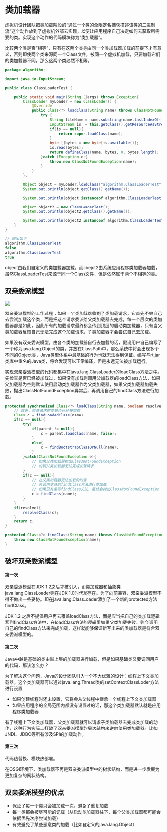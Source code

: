 # 类加载器


 虚拟机设计团队把类加载阶段的“通过一个类的全限定名捕获描述该类的二进制流”这个动作放到了虚拟机外部去实现，以便让应用程序自己决定如何去获取所需要的类。实现这个动作的代码模块称为“类加载器”。
 
 
比较两个类是否“相等”，只有在这两个类是由同一个类加载器加载的前提下才有意义，否则即使两个类来源同一个Class文件，被同一个虚拟机加载，只要加载它们的类加载器不同，那么这两个类必然不相等。 
 

```java
package algorithm;

import java.io.InputStream;

public class ClassLoaderTest {

    public static void main(String []args) throws Exception{
        ClassLoader myLoader = new ClassLoader() {
            @Override
            public Class<?> loadClass(String name) throws ClassNotFoundException {
                try {
                    String fileName = name.substring(name.lastIndexOf('.') + 1) + ".class";
                    InputStream is  = this.getClass().getResourceAsStream(fileName);
                    if(is == null){
                        return super.loadClass(name);
                    }
                    byte []bytes = new byte[is.available()];
                    is.read(bytes);
                    return defineClass(name, bytes, 0, bytes.length);
                }catch (Exception e){
                    throw new ClassNotFoundException(name);
                }
            }
        };

        Object object = myLoader.loadClass("algorithm.ClassLoaderTest").newInstance();
        System.out.println(object.getClass().getName());

        System.out.println(object instanceof algorithm.ClassLoaderTest);

        Object object2 = new ClassLoaderTest();
        System.out.println(object2.getClass().getName());

        System.out.println(object2 instanceof algorithm.ClassLoaderTest);
    }
}

// 输出如下
algorithm.ClassLoaderTest
false
algorithm.ClassLoaderTest
true

```

object由我们自定义的类加载器加载，而obejct2由系统应用程序类加载器加载，虽然ClassLoaderTest来源于同一个Class文件，但是依然属于两个不相等的类。

## 双亲委派模型

   ![](http://owj98yrme.bkt.clouddn.com/3251891-d34761b5a29e065b.png)


双亲委派模型的工作过程：如果一个类加载器收到了类加载请求，它首先不会自己去尝试加载这个类，而是把这个请求委派给父类加载器去完成，每一个层次的类加载器都是如此，因此所有的加载请求最终都会传到顶层的启动类加载器，只有当父类加载器反馈自己无法完成这个加载请求，子类加载器才会尝试自己去加载。

如果没有双亲委派模型，由各个类的加载器自行去加载的话，假设用户自己编写了一个称为java.lang.Object的类，并放在ClassPath中，那么系统中将会出现多个不同的Object类，Java类型体系中最基础的行为也就无法得到保证。编写与rt.jar类库中重名的Java类，将会发现可以正常编译，但是永远无法被加载运行。


实现双亲委派模型的代码都集中在java.lang.ClassLoader的loadClass方法之中。先检查是否已经被加载过，如果没有加载则调用父加载器的loadClass方法，如果父加载器为空则默认使用启动类加载器作为父类加载器，如果父类加载器加载失败，抛出ClassNotFoundException异常后，再调用自己的findClass方法进行加载。

```java
protected synchronized Class<?> loadClass(String name, boolean resolve) throws ClassNotFoundException{
	// 首先，检查请求的类是否已经被加载
	Class c = findLoadedClass(name);
	if(c == null){
		try{
			if(parent != null){
				c = parent.loadClass(name, false);
			}	
			else{
				c = findBootstrapClassOrNull(name);
			}
		}catch(ClassNotFoundException e){
			// 如果父类加载器抛出ClassNotFoundException
			// 说明父类加载器无法完成加载请求
		}
		if(c == null){
			// 在父类加载器无法加载的时候
			// 再调用本身的findClass方法进行类加载
			// 如果没有重写findClass方法，最终会抛出ClassNotFoundException
			c = findClass(name);
		}
	}
	if(resolve){
		resolveClass(c);
	}
	return c;
}

protected Class<?> findClass(String name) throws ClassNotFoundException {
    throw new ClassNotFoundException(name);
}
```


## 破坏双亲委派模型

#### 第一次

双亲委派模型在JDK 1.2之后才被引入，而类加载器和抽象类java.lang.ClassLoader则在JDK 1.0时代就存在。为了向前兼容，双亲委派模型不得不做出一些妥协。即在java.lang.ClassLoader添加了一个新的protected方法findClass。

JDK 1.2 之后不提倡用户再去覆盖loadClass方法，而是应当把自己的类加载逻辑写到findClass方法中，在loadClass方法的逻辑里如果父类加载失败，则会调用自己的findClass方法来完成加载，这样就能够保证新写出来的类加载器是符合双亲委派模型的。



#### 第二次

Java中越是基础的类由越上层的加载器进行加载，但是如果基础类又要调回用户的代码，那该怎么办？

为了解决这个问题，Java的设计团队引入一个不大优雅的设计：线程上下文类加载器。这个类加载器可以通过java.lang.Thread类的setContextClassLoder方法进行设置

- 如果创建线程时还未设置，它将会从父线程中继承一个线程上下文类加载器
- 如果应用程序的全局范围内都没有设置过的话，那这个类加载器默认就是应用程序类加载器

有了线程上下文类加载器，父类加载器就可以请求子类加载器去完成类加载的动作，这种行为实际上打破了双亲委派模型的层次结构来逆向使用类加载器。比如JNDI、JDBC等所有涉及SPI的加载动作。


#### 第三次


代码热替换、模块热部署。

在OSGI环境下，类加载器不再是双亲委派模型中的树状结构，而是进一步发展为更加复杂的网状结构。


## 双亲委派模型的优点

- 保证了每一个类只会被加载一次，避免了重复加载
- 每一类都会被尽可能的记载（从启动类加载器往下，每个父类加载器都可能会依据优先次序尝试加载）
- 有效避免了某些恶意类的加载（比如自定义的java.lang.Object）
